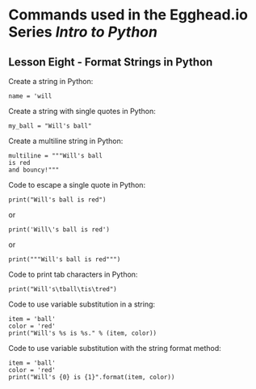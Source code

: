 # Commands used in the Egghead.io Series *Intro to Python*
## Lesson Eight - Format Strings in Python

Create a string in Python:

`name = 'will`

Create a string with single quotes in Python:

`my_ball = "Will's ball"`

Create a multiline string in Python:

```
multiline = """Will's ball
is red
and bouncy!"""
```

Code to escape a single quote in Python:

`print("Will's ball is red")`

or

`print('Will\'s ball is red')`

or

`print("""Will's ball is red""")`

Code to print tab characters in Python:

`print("Will's\tball\tis\tred")`

Code to use variable substitution in a string:

```
item = 'ball'
color = 'red'
print("Will's %s is %s." % (item, color))
```

Code to use variable substitution with the string format method:

```
item = 'ball'
color = 'red'
print("Will's {0} is {1}".format(item, color))
```